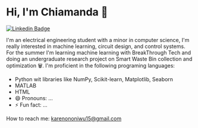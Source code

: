 # Hi, I'm Chiamanda 👋

[![Linkedin Badge](https://img.shields.io/badge/-LinkedIn-blue?style=flat-circle&logo=Linkedin&logoColor=white&link=https://www.linkedin.com/in/chiamanda-ononiwu/)](https://www.linkedin.com/in/chiamanda-ononiwu/)

I'm an electrical engineering student with a minor in computer science, I'm really interested in machine learning, circuit design, and control systems.
For the summer I'm learning machine learning with BreakThrough Tech and doing an undergraduate research project on Smart Waste Bin collection and optimization 🗑️.
I'm proficient in the following programing languages:
-  Python wit libraries like NumPy, Scikit-learn, Matplotlib, Seaborn
-  MATLAB
-  HTML 
- 😄 Pronouns: ...
- ⚡ Fun fact: ...


How to reach me: karenononiwu15@gmail.com

<!---
Chiamanda07/Chiamanda07 is a ✨ special ✨ repository because its `README.md` (this file) appears on your GitHub profile.
You can click the Preview link to take a look at your changes.
--->
